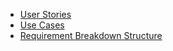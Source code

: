 * [User Stories](user-stories.md)
* [Use Cases](use-cases.md)
* [Requirement Breakdown Structure](requirements.md)
